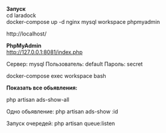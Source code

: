 **Запуск**   <br>
cd laradock <br>
docker-compose up -d nginx mysql workspace phpmyadmin


http://localhost/

**PhpMyAdmin** <br>
http://127.0.0.1:8081/index.php

Сервер: mysql
Пользователь: default
Пароль: secret

docker-compose exec workspace bash

**Показать все обьявления:** 

php artisan ads-show-all

Одно обьявление: 
php artisan ads-show :id


Запуск очередей:
php artisan queue:listen

